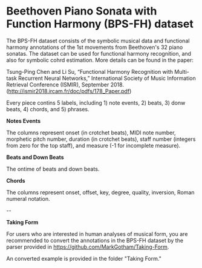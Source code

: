 # Beethoven Piano Sonata with Function Harmony (BPS-FH) dataset

The BPS-FH dataset consists of the symbolic musical data and functional harmony annotations of the 1st movements from Beethoven's 32 piano sonatas. The dataset can be used for functional harmony recognition, and also for symbolic cohrd estimation. More details can be found in the paper: 

Tsung-Ping Chen and Li Su, “Functional Harmony Recognition with Multi-task Recurrent Neural Networks,”  International Society of Music Information Retrieval Conference (ISMIR), September 2018. (http://ismir2018.ircam.fr/doc/pdfs/178_Paper.pdf)



Every piece contins 5 labels, including 1) note events, 2) beats, 3) donw beats, 4) chords, and 5) phrases.

**Notes Events**

The columns represent onset (in crotchet beats), MIDI note number, morphetic pitch number, duration (in crotchet beats), staff number (integers from zero for the top staff), and measure (-1 for incomplete measure).

**Beats and Down Beats**

The ontime of beats and down beats.

**Chords**

The columns represent onset, offset, key, degree, quality, inversion, Roman numeral notation.

--

**Taking Form**

For users who are interested in human analyses of musical form, you are recommended to convert the annotations in the BPS-FH dataset by the parser provided in https://github.com/MarkGotham/Taking-Form.

An converted example is provided in the folder "Taking Form."
